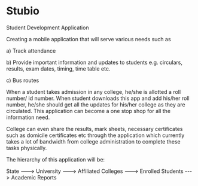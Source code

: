 # Stubio
Student Development Application

Creating a mobile application that will serve various needs such as

a)	Track attendance

b)	Provide important information and updates to students e.g. circulars, results, exam dates, timing, time table etc.

c)	Bus routes 

When a student takes admission in any college, he/she is allotted a roll number/ id number. When student downloads this app and add his/her roll number, he/she should get all the updates for his/her college as they are circulated. This application can become a one stop shop for all the information need.

College can even share the results, mark sheets, necessary certificates such as domicile certificates etc through the application which currently takes a lot of bandwidth from college administration to complete these tasks physically.

The hierarchy of this application will be:

State   --->   University   --->   Affiliated Colleges   --->   Enrolled Students   --->   Academic Reports
